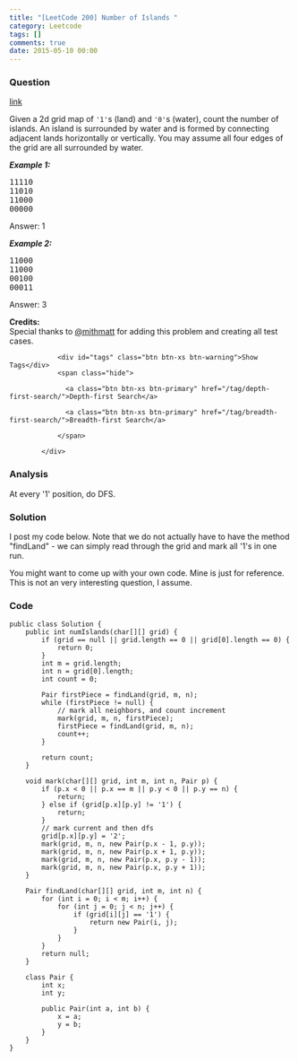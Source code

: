 ```yaml
---
title: "[LeetCode 200] Number of Islands "
category: Leetcode
tags: []
comments: true
date: 2015-05-10 00:00
---
```



### Question 

[link](https://leetcode.com/problems/number-of-islands/)

<div class="question-content">
              <p></p><p>Given a 2d grid map of <code>'1'</code>s (land) and <code>'0'</code>s (water), count the number of islands. An island is surrounded by water and is formed by connecting adjacent lands horizontally or vertically. You may assume all four edges of the grid are all surrounded by water.</p>

<p><i><b>Example 1:</b></i></p>
<pre>11110<br>11010<br>11000<br>00000</pre>
<p>Answer: 1</p>
<p><i><b>Example 2:</b></i></p>
<pre>11000<br>11000<br>00100<br>00011</pre>
<p>Answer: 3</p>

<p><b>Credits:</b><br>Special thanks to <a href="https://leetcode.com/discuss/user/mithmatt">@mithmatt</a> for adding this problem and creating all test cases.</p><p></p>
              
                <div id="tags" class="btn btn-xs btn-warning">Show Tags</div>
                <span class="hide">
                  
                  <a class="btn btn-xs btn-primary" href="/tag/depth-first-search/">Depth-first Search</a>
                  
                  <a class="btn btn-xs btn-primary" href="/tag/breadth-first-search/">Breadth-first Search</a>
                  
                </span>
              
            </div>

### Analysis

At every '1' position, do DFS.

### Solution

I post my code below. Note that we do not actually have to have the method "findLand" -  we can simply read through the grid and mark all '1's in one run. 

You might want to come up with your own code. Mine is just for reference. This is not an very interesting question, I assume. 

### Code

    public class Solution {
        public int numIslands(char[][] grid) {
            if (grid == null || grid.length == 0 || grid[0].length == 0) {
                return 0;
            }
            int m = grid.length;
            int n = grid[0].length;
            int count = 0;

            Pair firstPiece = findLand(grid, m, n);
            while (firstPiece != null) {
                // mark all neighbors, and count increment
                mark(grid, m, n, firstPiece);
                firstPiece = findLand(grid, m, n);
                count++;
            }

            return count;
        }

        void mark(char[][] grid, int m, int n, Pair p) {
            if (p.x < 0 || p.x == m || p.y < 0 || p.y == n) {
                return;
            } else if (grid[p.x][p.y] != '1') {
                return;
            }
            // mark current and then dfs
            grid[p.x][p.y] = '2';
            mark(grid, m, n, new Pair(p.x - 1, p.y));
            mark(grid, m, n, new Pair(p.x + 1, p.y));
            mark(grid, m, n, new Pair(p.x, p.y - 1));
            mark(grid, m, n, new Pair(p.x, p.y + 1));
        }

        Pair findLand(char[][] grid, int m, int n) {
            for (int i = 0; i < m; i++) {
                for (int j = 0; j < n; j++) {
                    if (grid[i][j] == '1') {
                        return new Pair(i, j);
                    }
                }
            }
            return null;
        }

        class Pair {
            int x;
            int y;

            public Pair(int a, int b) {
                x = a;
                y = b;
            }
        }
    }

